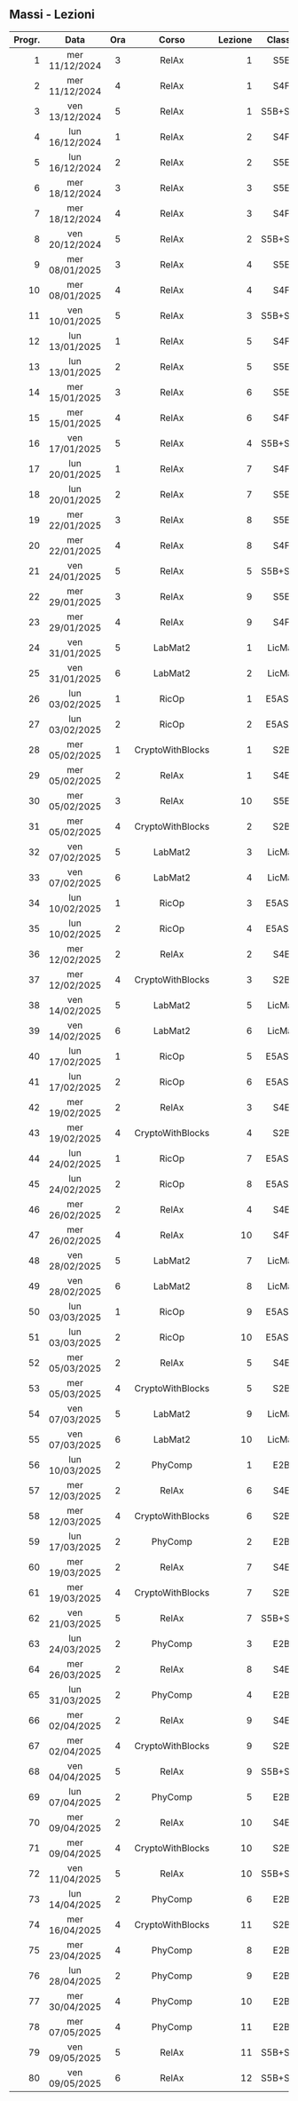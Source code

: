 ## Massi - Lezioni

|Progr.| Data | Ora | Corso | Lezione | Classe |
|--:|:-:|:-:|:-:|--:|:-:|
|1|mer 11/12/2024|3|RelAx|1|S5E|
|2|mer 11/12/2024|4|RelAx|1|S4F|
|3|ven 13/12/2024|5|RelAx|1|S5B+S5D|
|4|lun 16/12/2024|1|RelAx|2|S4F|
|5|lun 16/12/2024|2|RelAx|2|S5E|
|6|mer 18/12/2024|3|RelAx|3|S5E|
|7|mer 18/12/2024|4|RelAx|3|S4F|
|8|ven 20/12/2024|5|RelAx|2|S5B+S5D|
|9|mer 08/01/2025|3|RelAx|4|S5E|
|10|mer 08/01/2025|4|RelAx|4|S4F|
|11|ven 10/01/2025|5|RelAx|3|S5B+S5D|
|12|lun 13/01/2025|1|RelAx|5|S4F|
|13|lun 13/01/2025|2|RelAx|5|S5E|
|14|mer 15/01/2025|3|RelAx|6|S5E|
|15|mer 15/01/2025|4|RelAx|6|S4F|
|16|ven 17/01/2025|5|RelAx|4|S5B+S5D|
|17|lun 20/01/2025|1|RelAx|7|S4F|
|18|lun 20/01/2025|2|RelAx|7|S5E|
|19|mer 22/01/2025|3|RelAx|8|S5E|
|20|mer 22/01/2025|4|RelAx|8|S4F|
|21|ven 24/01/2025|5|RelAx|5|S5B+S5D|
|22|mer 29/01/2025|3|RelAx|9|S5E|
|23|mer 29/01/2025|4|RelAx|9|S4F|
|24|ven 31/01/2025|5|LabMat2|1|LicMat|
|25|ven 31/01/2025|6|LabMat2|2|LicMat|
|26|lun 03/02/2025|1|RicOp|1|E5ASIA|
|27|lun 03/02/2025|2|RicOp|2|E5ASIA|
|28|mer 05/02/2025|1|CryptoWithBlocks|1|S2B|
|29|mer 05/02/2025|2|RelAx|1|S4E|
|30|mer 05/02/2025|3|RelAx|10|S5E|
|31|mer 05/02/2025|4|CryptoWithBlocks|2|S2B|
|32|ven 07/02/2025|5|LabMat2|3|LicMat|
|33|ven 07/02/2025|6|LabMat2|4|LicMat|
|34|lun 10/02/2025|1|RicOp|3|E5ASIA|
|35|lun 10/02/2025|2|RicOp|4|E5ASIA|
|36|mer 12/02/2025|2|RelAx|2|S4E|
|37|mer 12/02/2025|4|CryptoWithBlocks|3|S2B|
|38|ven 14/02/2025|5|LabMat2|5|LicMat|
|39|ven 14/02/2025|6|LabMat2|6|LicMat|
|40|lun 17/02/2025|1|RicOp|5|E5ASIA|
|41|lun 17/02/2025|2|RicOp|6|E5ASIA|
|42|mer 19/02/2025|2|RelAx|3|S4E|
|43|mer 19/02/2025|4|CryptoWithBlocks|4|S2B|
|44|lun 24/02/2025|1|RicOp|7|E5ASIA|
|45|lun 24/02/2025|2|RicOp|8|E5ASIA|
|46|mer 26/02/2025|2|RelAx|4|S4E|
|47|mer 26/02/2025|4|RelAx|10|S4F|
|48|ven 28/02/2025|5|LabMat2|7|LicMat|
|49|ven 28/02/2025|6|LabMat2|8|LicMat|
|50|lun 03/03/2025|1|RicOp|9|E5ASIA|
|51|lun 03/03/2025|2|RicOp|10|E5ASIA|
|52|mer 05/03/2025|2|RelAx|5|S4E|
|53|mer 05/03/2025|4|CryptoWithBlocks|5|S2B|
|54|ven 07/03/2025|5|LabMat2|9|LicMat|
|55|ven 07/03/2025|6|LabMat2|10|LicMat|
|56|lun 10/03/2025|2|PhyComp|1|E2B|
|57|mer 12/03/2025|2|RelAx|6|S4E|
|58|mer 12/03/2025|4|CryptoWithBlocks|6|S2B|
|59|lun 17/03/2025|2|PhyComp|2|E2B|
|60|mer 19/03/2025|2|RelAx|7|S4E|
|61|mer 19/03/2025|4|CryptoWithBlocks|7|S2B|
|62|ven 21/03/2025|5|RelAx|7|S5B+S5D|
|63|lun 24/03/2025|2|PhyComp|3|E2B|
|64|mer 26/03/2025|2|RelAx|8|S4E|
|65|lun 31/03/2025|2|PhyComp|4|E2B|
|66|mer 02/04/2025|2|RelAx|9|S4E|
|67|mer 02/04/2025|4|CryptoWithBlocks|9|S2B|
|68|ven 04/04/2025|5|RelAx|9|S5B+S5D|
|69|lun 07/04/2025|2|PhyComp|5|E2B|
|70|mer 09/04/2025|2|RelAx|10|S4E|
|71|mer 09/04/2025|4|CryptoWithBlocks|10|S2B|
|72|ven 11/04/2025|5|RelAx|10|S5B+S5D|
|73|lun 14/04/2025|2|PhyComp|6|E2B|
|74|mer 16/04/2025|4|CryptoWithBlocks|11|S2B|
|75|mer 23/04/2025|4|PhyComp|8|E2B|
|76|lun 28/04/2025|2|PhyComp|9|E2B|
|77|mer 30/04/2025|4|PhyComp|10|E2B|
|78|mer 07/05/2025|4|PhyComp|11|E2B|
|79|ven 09/05/2025|5|RelAx|11|S5B+S5D|
|80|ven 09/05/2025|6|RelAx|12|S5B+S5D|


